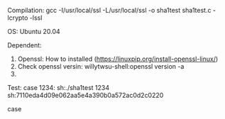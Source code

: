 Compilation:
gcc -I/usr/local/ssl -L/usr/local/ssl -o sha1test sha1test.c -lcrypto -lssl


OS: Ubuntu 20.04

Dependent: 
1. Openssl: How to installed (https://linuxpip.org/install-openssl-linux/)
2. Check openssl versin: willytwsu-shell:openssl version -a
3. 

Test: 
case 1234:
sh:./sha1test 1234
sh:7110eda4d09e062aa5e4a390b0a572ac0d2c0220

case 
